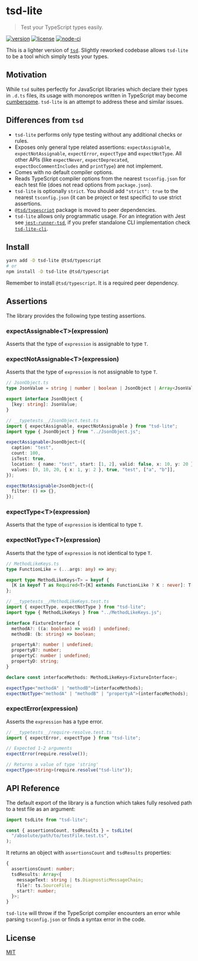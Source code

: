 # tsd-lite

> Test your TypeScript types easily.

[![version](https://img.shields.io/npm/v/tsd-lite)](https://npmjs.com/package/tsd-lite)
[![license](https://img.shields.io/github/license/mrazauskas/tsd-lite)](https://github.com/mrazauskas/tsd-lite/blob/main/LICENSE.md)
[![node-ci](https://img.shields.io/github/actions/workflow/status/mrazauskas/tsd-lite/node-ci.yml?label=CI)](https://github.com/mrazauskas/tsd-lite/actions/workflows/node-ci.yml)

This is a lighter version of [`tsd`](https://npmjs.com/package/tsd). Slightly reworked codebase allows `tsd-lite` to be a tool which simply tests your types.

## Motivation

While `tsd` suites perfectly for JavaScript libraries which declare their types in `.d.ts` files, its usage with monorepos written in TypeScript may become [cumbersome](https://github.com/SamVerschueren/tsd/issues/32). `tsd-lite` is an attempt to address these and similar issues.

## Differences from `tsd`

- `tsd-lite` performs only type testing without any additional checks or rules.
- Exposes only general type related assertions: `expectAssignable`, `expectNotAssignable`, `expectError`, `expectType` and `expectNotType`. All other APIs (like `expectNever`, `expectDeprecated`, `expectDocCommentIncludes` and `printType`) are not implement.
- Comes with no default compiler options.
- Reads TypeScript compiler options from the nearest `tsconfig.json` for each test file (does not read options from `package.json`).
- `tsd-lite` is optionally `strict`. You should add `"strict": true` to the nearest `tsconfig.json` (it can be project or test specific) to use strict assertions.
- [`@tsd/typescript`](https://npmjs.com/package/@tsd/typescript) package is moved to peer dependencies.
- `tsd-lite` allows only programmatic usage. For an integration with Jest see [`jest-runner-tsd`](https://github.com/jest-community/jest-runner-tsd), if you prefer standalone CLI implementation check [`tsd-lite-cli`](https://github.com/asd-xiv/tsd-lite-cli).

## Install

```bash
yarn add -D tsd-lite @tsd/typescript
# or
npm install -D tsd-lite @tsd/typescript
```

Remember to install `@tsd/typescript`. It is a required peer dependency.

## Assertions

The library provides the following type testing assertions.

### expectAssignable&lt;T&gt;(expression)

Asserts that the type of `expression` is assignable to type `T`.

### expectNotAssignable&lt;T&gt;(expression)

Asserts that the type of `expression` is not assignable to type `T`.

```ts
// JsonObject.ts
type JsonValue = string | number | boolean | JsonObject | Array<JsonValue>;

export interface JsonObject {
  [key: string]: JsonValue;
}
```

```ts
// __typetests__/JsonObject.test.ts
import { expectAssignable, expectNotAssignable } from "tsd-lite";
import type { JsonObject } from "../JsonObject.js";

expectAssignable<JsonObject>({
  caption: "test",
  count: 100,
  isTest: true,
  location: { name: "test", start: [1, 2], valid: false, x: 10, y: 20 },
  values: [0, 10, 20, { x: 1, y: 2 }, true, "test", ["a", "b"]],
});

expectNotAssignable<JsonObject>({
  filter: () => {},
});
```

### expectType&lt;T&gt;(expression)

Asserts that the type of `expression` is identical to type `T`.

### expectNotType&lt;T&gt;(expression)

Asserts that the type of `expression` is not identical to type `T`.

```ts
// MethodLikeKeys.ts
type FunctionLike = (...args: any) => any;

export type MethodLikeKeys<T> = keyof {
  [K in keyof T as Required<T>[K] extends FunctionLike ? K : never]: T[K];
};
```

```ts
// __typetests__/MethodLikeKeys.test.ts
import { expectType, expectNotType } from "tsd-lite";
import type { MethodLikeKeys } from "../MethodLikeKeys.js";

interface FixtureInterface {
  methodA?: ((a: boolean) => void) | undefined;
  methodB: (b: string) => boolean;

  propertyA?: number | undefined;
  propertyB?: number;
  propertyC: number | undefined;
  propertyD: string;
}

declare const interfaceMethods: MethodLikeKeys<FixtureInterface>;

expectType<"methodA" | "methodB">(interfaceMethods);
expectNotType<"methodA" | "methodB" | "propertyA">(interfaceMethods);
```

### expectError(expression)

Asserts the `expression` has a type error.

```ts
// __typetests__/require-resolve.test.ts
import { expectError, expectType } from "tsd-lite";

// Expected 1-2 arguments
expectError(require.resolve());

// Returns a value of type 'string'
expectType<string>(require.resolve("tsd-lite"));
```

## API Reference

The default export of the library is a function which takes fully resolved path to a test file as an argument:

```ts
import tsdLite from "tsd-lite";

const { assertionsCount, tsdResults } = tsdLite(
  "/absolute/path/to/testFile.test.ts",
);
```

It returns an object with `assertionsCount` and `tsdResults` properties:

```ts
{
  assertionsCount: number;
  tsdResults: Array<{
    messageText: string | ts.DiagnosticMessageChain;
    file?: ts.SourceFile;
    start?: number;
  }>;
}
```

`tsd-lite` will throw if the TypeScript compiler encounters an error while parsing `tsconfig.json` or finds a syntax error in the code.

## License

[MIT](https://github.com/mrazauskas/tsd-lite/blob/main/LICENSE.md)
